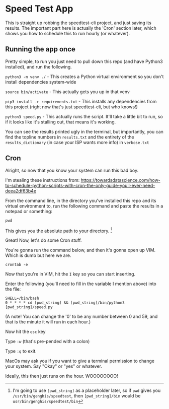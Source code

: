# Speed Test App

This is straight up robbing the speedtest-cli project, and just saving its results. The important part here is actually the 'Cron' section later, which shows you how to schedule this to run hourly (or whatever).

## Running the app once

Pretty simple, to run you just need to pull down this repo (and have Python3 installed), and run the following.

`python3 -m venv ./` - This creates a Python virtual environment so you don't install dependencies system-wide

`source bin/activate` - This actually gets you up in that venv

`pip3 install -r requirements.txt` - This installs any dependencies from this project (right now that's just speedtest-cli, but who knows!)

`python3 speed.py` - This actually runs the script. It'll take a little bit to run, so if it looks like it's stalling out, that means it's working.

You can see the results printed ugly in the terminal, but importantly, you can find the topline numbers in `results.txt` and the entirety of the `results_dictionary` (in case your ISP wants more info) in `verbose.txt`

## Cron

Alright, so now that you know your system can run this bad boy.

I'm stealing these instructions from: https://towardsdatascience.com/how-to-schedule-python-scripts-with-cron-the-only-guide-youll-ever-need-deea2df63b4e

From the command line, in the directory you've installed this repo and its virtual environment to, run the following command and paste the results in a notepad or something:

`pwd` 

This gives you the absolute path to your directory. [^1]

[^1]: I'm going to use `[pwd_string]` as a placeholder later, so if `pwd` gives you `/usr/bin/genghis/speedtest`, then `[pwd_string]/bin` would be `usr/bin/genghis/speedtest/bin`

Great! Now, let's do some Cron stuff.

You're gonna run the command below, and then it's gonna open up VIM. Which is dumb but here we are.

`crontab -e`

Now that you're in VIM, hit the `I` key so you can start inserting.

Enter the following (you'll need to fill in the variable I mention above) into the file:

```
SHELL=/bin/bash
0 * * * * cd [pwd_string] && [pwd_string]/bin/python3 [pwd_string]/speed.py
```
(A note! You can change the '0' to be any number between 0 and 59, and that is the minute it will run in each hour.)

Now hit the `esc` key

Type `:w` (that's pre-pended with a colon)

Type `:q` to exit.

MacOs may ask you if you want to give a terminal permission to change your system. Say "Okay" or "yes" or whatever.

Ideally, this then just runs on the hour. WOOOOOOOO!
